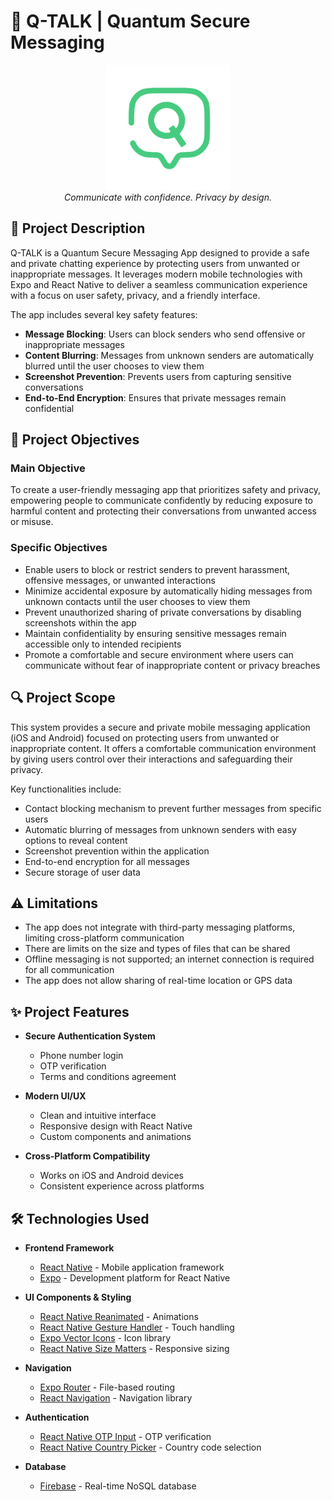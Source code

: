 # 🔐 Q-TALK | Quantum Secure Messaging

<p align="center">
  <img src="./src/assets/images/Q-TALK-LOGO-SIMPLE.png" alt="Q-TALK Logo" width="200"/>
  <br>
  <em>Communicate with confidence. Privacy by design.</em>
</p>

## 📱 Project Description

Q-TALK is a Quantum Secure Messaging App designed to provide a safe and private chatting experience by protecting users from unwanted or inappropriate messages. It leverages modern mobile technologies with Expo and React Native to deliver a seamless communication experience with a focus on user safety, privacy, and a friendly interface.

The app includes several key safety features:

- **Message Blocking**: Users can block senders who send offensive or inappropriate messages
- **Content Blurring**: Messages from unknown senders are automatically blurred until the user chooses to view them
- **Screenshot Prevention**: Prevents users from capturing sensitive conversations
- **End-to-End Encryption**: Ensures that private messages remain confidential

## 🎯 Project Objectives

### Main Objective

To create a user-friendly messaging app that prioritizes safety and privacy, empowering people to communicate confidently by reducing exposure to harmful content and protecting their conversations from unwanted access or misuse.

### Specific Objectives

- Enable users to block or restrict senders to prevent harassment, offensive messages, or unwanted interactions
- Minimize accidental exposure by automatically hiding messages from unknown contacts until the user chooses to view them
- Prevent unauthorized sharing of private conversations by disabling screenshots within the app
- Maintain confidentiality by ensuring sensitive messages remain accessible only to intended recipients
- Promote a comfortable and secure environment where users can communicate without fear of inappropriate content or privacy breaches

## 🔍 Project Scope

This system provides a secure and private mobile messaging application (iOS and Android) focused on protecting users from unwanted or inappropriate content. It offers a comfortable communication environment by giving users control over their interactions and safeguarding their privacy.

Key functionalities include:

- Contact blocking mechanism to prevent further messages from specific users
- Automatic blurring of messages from unknown senders with easy options to reveal content
- Screenshot prevention within the application
- End-to-end encryption for all messages
- Secure storage of user data

## ⚠️ Limitations

- The app does not integrate with third-party messaging platforms, limiting cross-platform communication
- There are limits on the size and types of files that can be shared
- Offline messaging is not supported; an internet connection is required for all communication
- The app does not allow sharing of real-time location or GPS data

## ✨ Project Features

- **Secure Authentication System**

  - Phone number login
  - OTP verification
  - Terms and conditions agreement

- **Modern UI/UX**

  - Clean and intuitive interface
  - Responsive design with React Native
  - Custom components and animations

- **Cross-Platform Compatibility**
  - Works on iOS and Android devices
  - Consistent experience across platforms

## 🛠️ Technologies Used

- **Frontend Framework**

  - [React Native](https://reactnative.dev/) - Mobile application framework
  - [Expo](https://expo.dev) - Development platform for React Native

- **UI Components & Styling**

  - [React Native Reanimated](https://docs.swmansion.com/react-native-reanimated/) - Animations
  - [React Native Gesture Handler](https://docs.swmansion.com/react-native-gesture-handler/) - Touch handling
  - [Expo Vector Icons](https://docs.expo.dev/guides/icons/) - Icon library
  - [React Native Size Matters](https://github.com/nirsky/react-native-size-matters) - Responsive sizing

- **Navigation**

  - [Expo Router](https://docs.expo.dev/router/introduction/) - File-based routing
  - [React Navigation](https://reactnavigation.org/) - Navigation library

- **Authentication**

  - [React Native OTP Input](https://www.npmjs.com/package/@codsod/react-native-otp-input) - OTP verification
  - [React Native Country Picker](https://www.npmjs.com/package/react-native-country-picker-modal) - Country code selection

- **Database**

  - [Firebase](https://firebase.google.com/) - Real-time NoSQL database
